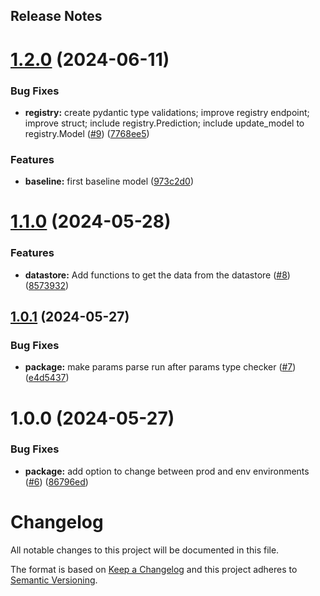 Release Notes
---

# [1.2.0](https://github.com/Mosqlimate-project/mosqlimate-client/compare/1.1.0...1.2.0) (2024-06-11)


### Bug Fixes

* **registry:** create pydantic type validations; improve registry endpoint; improve struct; include registry.Prediction; include update_model to registry.Model ([#9](https://github.com/Mosqlimate-project/mosqlimate-client/issues/9)) ([7768ee5](https://github.com/Mosqlimate-project/mosqlimate-client/commit/7768ee5ae61d0683f612d6ecdd0e675595e1d91f))


### Features

* **baseline:** first baseline model ([973c2d0](https://github.com/Mosqlimate-project/mosqlimate-client/commit/973c2d0c3d5c56b97971b3f737279a9e4cd69864))

# [1.1.0](https://github.com/Mosqlimate-project/mosqlimate-client/compare/1.0.1...1.1.0) (2024-05-28)


### Features

* **datastore:** Add functions to get the data from the datastore ([#8](https://github.com/Mosqlimate-project/mosqlimate-client/issues/8)) ([8573932](https://github.com/Mosqlimate-project/mosqlimate-client/commit/857393242b6b35a915476c1984a38426ab6ab8be))

## [1.0.1](https://github.com/Mosqlimate-project/mosqlimate-client/compare/1.0.0...1.0.1) (2024-05-27)


### Bug Fixes

* **package:** make params parse run after params type checker ([#7](https://github.com/Mosqlimate-project/mosqlimate-client/issues/7)) ([e4d5437](https://github.com/Mosqlimate-project/mosqlimate-client/commit/e4d54370648c8c14ced17be24cad5ef07bc0ce7a))

# 1.0.0 (2024-05-27)


### Bug Fixes

* **package:** add option to change between prod and env environments ([#6](https://github.com/Mosqlimate-project/mosqlimate-client/issues/6)) ([86796ed](https://github.com/Mosqlimate-project/mosqlimate-client/commit/86796ed8c1b370f9f0a1aec977b7eb332aedb02a))

# Changelog
All notable changes to this project will be documented in this file.

The format is based on [Keep a Changelog](http://keepachangelog.com/en/1.0.0/)
and this project adheres to [Semantic Versioning](http://semver.org/spec/v2.0.0.html).

<!-- insertion marker -->
